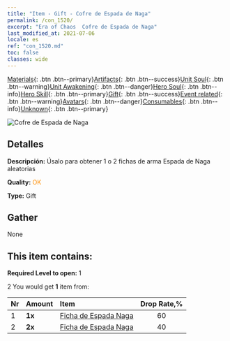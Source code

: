 ```yaml
---
title: "Item - Gift - Cofre de Espada de Naga"
permalink: /con_1520/
excerpt: "Era of Chaos  Cofre de Espada de Naga"
last_modified_at: 2021-07-06
locale: es
ref: "con_1520.md"
toc: false
classes: wide
---
```

 [Materials](/ItemsES/){: .btn .btn--primary}[Artifacts](/ItemsES/Artifacts/){: .btn .btn--success}[Unit Soul](/ItemsES/UnitSoul/){: .btn .btn--warning}[Unit Awakening](/ItemsES/UnitAwakening/){: .btn .btn--danger}[Hero Soul](/ItemsES/HeroSoul/){: .btn .btn--info}[Hero Skill](/ItemsES/HeroSkill/){: .btn .btn--primary}[Gift](/ItemsES/Gift/){: .btn .btn--success}[Event related](/ItemsES/Events/){: .btn .btn--warning}[Avatars](/ItemsES/Avatars/){: .btn .btn--danger}[Consumables](/ItemsES/Consumables/){: .btn .btn--info}[Unknown](/ItemsES/Unknown/){: .btn .btn--primary}

 ![Cofre de Espada de Naga](/images/t/i_907134.png)

## Detalles
 **Descripción:** Úsalo para obtener 1 o 2 fichas de arma Espada de Naga aleatorias

 **Quality:** <span style="color: #FF8C00">OK</span>

 **Type:** Gift

## Gather

  None

## This item contains:

 **Required Level to open:** 1

 2 You would get **1** item  from:

  | Nr | Amount |     Item    | Drop Rate,% |
  |:---|:-------|:------------|:---------:|
  | 1 |  **1x** | [Ficha de Espada Naga](/ItemsES/con_987/) | 60 | 
  | 2 |  **2x** | [Ficha de Espada Naga](/ItemsES/con_987/) | 40 | 
